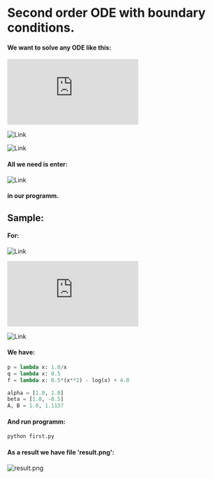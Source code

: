 # Second order ODE with boundary conditions.

#### We want to solve any ODE like this:

![Link](http://latex.codecogs.com/png.latex?y''(x)&plus;p(x)y'(x)&plus;q(x)y(x)&space;=&space;f(x))

![Link](http://latex.codecogs.com/png.latex?\alpha_0y(a)&plus;\alpha_1y'(a)=A)

![Link](http://latex.codecogs.com/png.latex?\beta_0y(b)&plus;\beta_1y'(b)=B)

#### All we need is enter:

![Link](http://latex.codecogs.com/png.latex?a,b,p(x),q(x),f(x),\alpha_0,\alpha_1,\beta_0,\beta_1,&space;A,&space;B)  

#### in our programm.

## Sample:

#### For:

![Link](http://latex.codecogs.com/png.latex?y''&plus;\frac{1}{x}y'&plus;\frac{1}{2}y&space;=&space;\frac{1}{2}x^2&space;-&space;\ln{x}&space;&plus;&space;4)

![Link](http://latex.codecogs.com/png.latex?y(0)&plus;y'(0)=1)

![Link](http://latex.codecogs.com/png.latex?y(1)-\frac{1}{2}y'(1)=1.1137)

#### We have:
```python
p = lambda x: 1.0/x
q = lambda x: 0.5
f = lambda x: 0.5*(x**2) - log(x) + 4.0

alpha = [1.0, 1.0]
beta = [1.0, -0.5]
A, B = 1.0, 1.1137
```

#### And run programm:

```bash
python first.py
```

#### As a result we have file 'result.png':

![result.png](https://github.com/vadim-kravtsov/Numerical_methods/blob/master/1/result.png)